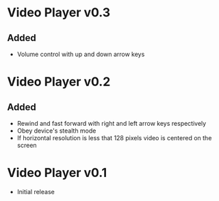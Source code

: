 # Video Player v0.3 #

## Added ##
- Volume control with up and down arrow keys

# Video Player v0.2 #

## Added ##
- Rewind and fast forward with right and left arrow keys respectively
- Obey device's stealth mode
- If horizontal resolution is less that 128 pixels video is centered on the screen

# Video Player v0.1 #

- Initial release
